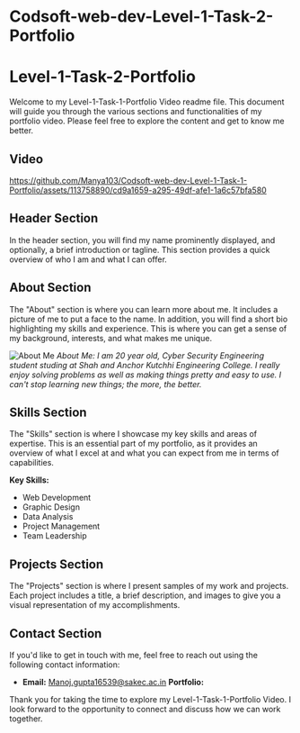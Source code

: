 # Codsoft-web-dev-Level-1-Task-2-Portfolio

# Level-1-Task-2-Portfolio

Welcome to my Level-1-Task-1-Portfolio Video readme file. This document will guide you through the various sections and functionalities of my portfolio video. Please feel free to explore the content and get to know me better.

## Video


https://github.com/Manya103/Codsoft-web-dev-Level-1-Task-1-Portfolio/assets/113758890/cd9a1659-a295-49df-afe1-1a6c57bfa580


## Header Section
In the header section, you will find my name prominently displayed, and optionally, a brief introduction or tagline. This section provides a quick overview of who I am and what I can offer.

## About Section
The "About" section is where you can learn more about me. It includes a picture of me to put a face to the name. In addition, you will find a short bio highlighting my skills and experience. This is where you can get a sense of my background, interests, and what makes me unique.

![About Me](about_me_image.jpg)
*About Me: I am 20 year old, Cyber Security Engineering student studing at Shah and Anchor Kutchhi Engineering College. I really enjoy solving problems as well as making things pretty and easy to use. I can't stop learning new things; the more, the better.*

## Skills Section
The "Skills" section is where I showcase my key skills and areas of expertise. This is an essential part of my portfolio, as it provides an overview of what I excel at and what you can expect from me in terms of capabilities.

**Key Skills:**
- Web Development
- Graphic Design
- Data Analysis
- Project Management
- Team Leadership

## Projects Section
The "Projects" section is where I present samples of my work and projects. Each project includes a title, a brief description, and images to give you a visual representation of my accomplishments.

## Contact Section
If you'd like to get in touch with me, feel free to reach out using the following contact information:

- **Email:** Manoj.gupta16539@sakec.ac.in
**Portfolio:** 

Thank you for taking the time to explore my Level-1-Task-1-Portfolio Video. I look forward to the opportunity to connect and discuss how we can work together.
